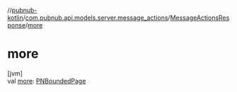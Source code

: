 //[pubnub-kotlin](../../../index.md)/[com.pubnub.api.models.server.message_actions](../index.md)/[MessageActionsResponse](index.md)/[more](more.md)

# more

[jvm]\
val [more](more.md): [PNBoundedPage](../../com.pubnub.api.models.consumer/-p-n-bounded-page/index.md)
